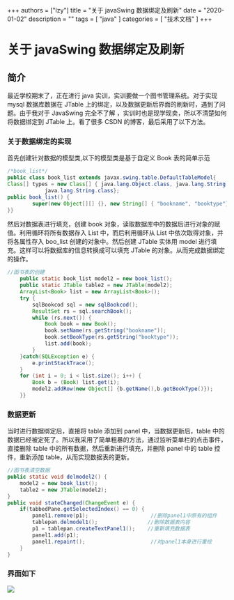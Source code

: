 +++
authors = ["lzy"]
title = "关于 javaSwing 数据绑定及刷新"
date = "2020-01-02"
description = ""
tags = [
    "java"
]
categories = [
    "技术文档"
]
+++

# 关于 javaSwing 数据绑定及刷新

## 简介

最近学校期末了，正在进行 java 实训，实训要做一个图书管理系统。对于实现 mysql 数据库数据在 JTable 上的绑定，以及数据更新后界面的刷新时，遇到了问题。由于我对于 JavaSwing 完全不了解 ，实训时也是现学现卖，所以不清楚如何将数据绑定到 JTable 上。看了很多 CSDN 的博客，最后采用了以下方法。

### 关于数据绑定的实现

首先创建针对数据的模型类,以下的模型类是基于自定义 Book 表的简单示范

```java
/*book_list*/
public class book_list extends javax.swing.table.DefaultTableModel{
Class[] types = new Class[] { java.lang.Object.class, java.lang.String.class,
            java.lang.String.class}; 
public book_list() {
        super(new Object[][] {}, new String[] { "bookname", "booktype"});
}}
```

然后对数据表进行填充，创建 book 对象，读取数据库中的数据后进行对象的赋值。利用循环将所有数据存入 List 中，而后利用循环从 List 中依次取得对象，并将各属性存入 boo_list 创建的对象中。然后创建 JTable 实体用 model 进行填充。这样可以将数据库的信息转换成可以填充 JTable 的对象。从而完成数据绑定的操作。

```java
//图书表的创建
    public static book_list model2 = new book_list();
    public static JTable table2 = new JTable(model2);
    ArrayList<Book> list = new ArrayList<Book>();
    try {
        sqlBookcod sql = new sqlBookcod();
        ResultSet rs = sql.searchBook();
        while (rs.next()) {
            Book book = new Book();
            book.setName(rs.getString("bookname"));
            book.setBookType(rs.getString("booktype"));
            list.add(book);
        }
    }catch(SQLException e) {
        e.printStackTrace();
    }
    for (int i = 0; i < list.size(); i++) {
        Book b = (Book) list.get(i);
        model2.addRow(new Object[] {b.getName(),b.getBookType()});
    }}
```

### 数据更新

当时进行数据绑定后，直接将 table 添加到 panel 中，当数据更新后，table 中的数据已经被定死了。所以我采用了简单粗暴的方法，通过监听菜单栏的点击事件，直接删除 table 中的所有数据，然后重新进行填充，并删除 panel 中的 table 控件，重新添加 table，从而实现数据表的更新。

```java
//图书表清空数据
public static void delmodel2() {
    model2 = new book_list();
    table2 = new JTable(model2);
}
public void stateChanged(ChangeEvent e) {                
    if(tabbedPane.getSelectedIndex() == 0) {
        panel1.remove(p1);                    //删除panel1中原有的组件    
        tablepan.delmodel1();                //删除数据表内容                    
        p1 = tablepan.createTextPanel1();    //重新填充数据表
        panel1.add(p1);
        panel1.repaint();                     //对panel1本身进行重绘
    }
}
```

### 界面如下

![](../static/VUgYb7tb6oDIiXx3gUjck30knLU.png)
